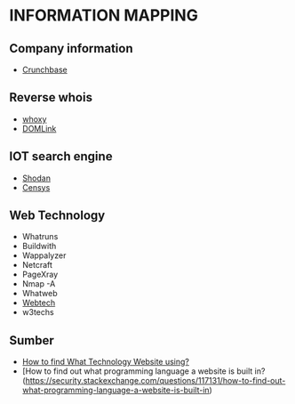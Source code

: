 
# INFORMATION MAPPING

## Company information
- [Crunchbase](https://www.crunchbase.com)

## Reverse whois
- [whoxy](https://www.whoxy.com/)
- [DOMLink](https://github.com/vysecurity/DomLink)

## IOT search engine
- [Shodan](https://www.shodan.io/)
- [Censys](https://censys.io/)

## Web Technology
- Whatruns
- Buildwith
- Wappalyzer
- Netcraft
- PageXray
- Nmap -A
- Whatweb
- [Webtech](https://github.com/ShielderSec/webtech)
- w3techs

## Sumber
- [How to find What Technology Website using?](https://geekflare.com/what-technology-website-using/)
- [How to find out what programming language a website is built in?(https://security.stackexchange.com/questions/117131/how-to-find-out-what-programming-language-a-website-is-built-in)
